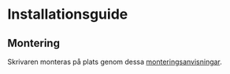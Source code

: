 # Installationsguide

## Montering
Skrivaren monteras på plats genom dessa [monteringsanvisningar](../hardware-setup/assembly.md).